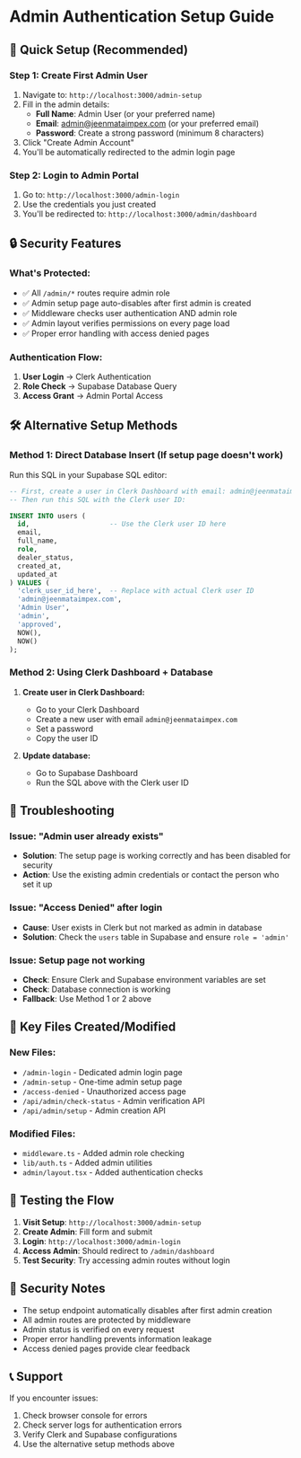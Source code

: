 # Admin Authentication Setup Guide

## 🚀 Quick Setup (Recommended)

### Step 1: Create First Admin User
1. Navigate to: `http://localhost:3000/admin-setup`
2. Fill in the admin details:
   - **Full Name**: Admin User (or your preferred name)
   - **Email**: admin@jeenmataimpex.com (or your preferred email)
   - **Password**: Create a strong password (minimum 8 characters)
3. Click "Create Admin Account"
4. You'll be automatically redirected to the admin login page

### Step 2: Login to Admin Portal
1. Go to: `http://localhost:3000/admin-login`
2. Use the credentials you just created
3. You'll be redirected to: `http://localhost:3000/admin/dashboard`

## 🔒 Security Features

### What's Protected:
- ✅ All `/admin/*` routes require admin role
- ✅ Admin setup page auto-disables after first admin is created
- ✅ Middleware checks user authentication AND admin role
- ✅ Admin layout verifies permissions on every page load
- ✅ Proper error handling with access denied pages

### Authentication Flow:
1. **User Login** → Clerk Authentication
2. **Role Check** → Supabase Database Query
3. **Access Grant** → Admin Portal Access

## 🛠️ Alternative Setup Methods

### Method 1: Direct Database Insert (If setup page doesn't work)
Run this SQL in your Supabase SQL editor:

```sql
-- First, create a user in Clerk Dashboard with email: admin@jeenmataimpex.com
-- Then run this SQL with the Clerk user ID:

INSERT INTO users (
  id,                    -- Use the Clerk user ID here
  email,
  full_name,
  role,
  dealer_status,
  created_at,
  updated_at
) VALUES (
  'clerk_user_id_here',  -- Replace with actual Clerk user ID
  'admin@jeenmataimpex.com',
  'Admin User',
  'admin',
  'approved',
  NOW(),
  NOW()
);
```

### Method 2: Using Clerk Dashboard + Database
1. **Create user in Clerk Dashboard:**
   - Go to your Clerk Dashboard
   - Create a new user with email `admin@jeenmataimpex.com`
   - Set a password
   - Copy the user ID

2. **Update database:**
   - Go to Supabase Dashboard
   - Run the SQL above with the Clerk user ID

## 🔧 Troubleshooting

### Issue: "Admin user already exists"
- **Solution**: The setup page is working correctly and has been disabled for security
- **Action**: Use the existing admin credentials or contact the person who set it up

### Issue: "Access Denied" after login
- **Cause**: User exists in Clerk but not marked as admin in database
- **Solution**: Check the `users` table in Supabase and ensure `role = 'admin'`

### Issue: Setup page not working
- **Check**: Ensure Clerk and Supabase environment variables are set
- **Check**: Database connection is working
- **Fallback**: Use Method 1 or 2 above

## 📁 Key Files Created/Modified

### New Files:
- `/admin-login` - Dedicated admin login page
- `/admin-setup` - One-time admin setup page
- `/access-denied` - Unauthorized access page
- `/api/admin/check-status` - Admin verification API
- `/api/admin/setup` - Admin creation API

### Modified Files:
- `middleware.ts` - Added admin role checking
- `lib/auth.ts` - Added admin utilities
- `admin/layout.tsx` - Added authentication checks

## 🎯 Testing the Flow

1. **Visit Setup**: `http://localhost:3000/admin-setup`
2. **Create Admin**: Fill form and submit
3. **Login**: `http://localhost:3000/admin-login`
4. **Access Admin**: Should redirect to `/admin/dashboard`
5. **Test Security**: Try accessing admin routes without login

## 🚨 Security Notes

- The setup endpoint automatically disables after first admin creation
- All admin routes are protected by middleware
- Admin status is verified on every request
- Proper error handling prevents information leakage
- Access denied pages provide clear feedback

## 📞 Support

If you encounter issues:
1. Check browser console for errors
2. Check server logs for authentication errors
3. Verify Clerk and Supabase configurations
4. Use the alternative setup methods above
